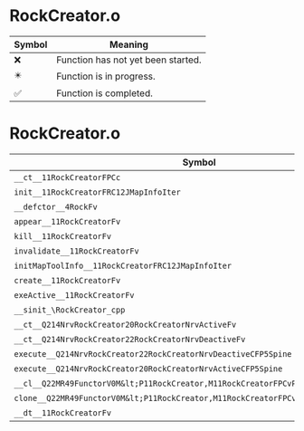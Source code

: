 # RockCreator.o
| Symbol | Meaning 
| ------------- | ------------- 
| :x: | Function has not yet been started. 
| :eight_pointed_black_star: | Function is in progress. 
| :white_check_mark: | Function is completed. 


# RockCreator.o
| Symbol | Decompiled? |
| ------------- | ------------- |
| `__ct__11RockCreatorFPCc` | :x: |
| `init__11RockCreatorFRC12JMapInfoIter` | :x: |
| `__defctor__4RockFv` | :x: |
| `appear__11RockCreatorFv` | :x: |
| `kill__11RockCreatorFv` | :x: |
| `invalidate__11RockCreatorFv` | :x: |
| `initMapToolInfo__11RockCreatorFRC12JMapInfoIter` | :x: |
| `create__11RockCreatorFv` | :x: |
| `exeActive__11RockCreatorFv` | :x: |
| `__sinit_\RockCreator_cpp` | :x: |
| `__ct__Q214NrvRockCreator20RockCreatorNrvActiveFv` | :x: |
| `__ct__Q214NrvRockCreator22RockCreatorNrvDeactiveFv` | :x: |
| `execute__Q214NrvRockCreator22RockCreatorNrvDeactiveCFP5Spine` | :x: |
| `execute__Q214NrvRockCreator20RockCreatorNrvActiveCFP5Spine` | :x: |
| `__cl__Q22MR49FunctorV0M&lt;P11RockCreator,M11RockCreatorFPCvPv_v&gt;CFv` | :x: |
| `clone__Q22MR49FunctorV0M&lt;P11RockCreator,M11RockCreatorFPCvPv_v&gt;CFP7JKRHeap` | :x: |
| `__dt__11RockCreatorFv` | :x: |
